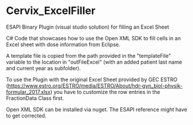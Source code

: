 # Cervix_ExcelFiller
ESAPI Binary Plugin (visual studio solution) for filling an Excel Sheet

C# Code that showcases how to use the Open XML SDK to fill cells in an Excel sheet with dose information from Eclipse.

A template file is copied from the path provided in the "templateFile" variable to the location in "outFileExcel" (with an added patient last name and 
current year as subfolder).

To use the Plugin with the original Excel Sheet provided by GEC ESTRO (https://www.estro.org/ESTRO/media/ESTRO/About/hdr-gyn_biol-physik-formular_2017.xlsx)
you have to customize the row entries in the FractionData Class first.

Open XML SDK can be installed via nuget. The ESAPI reference might have to get corrected.

